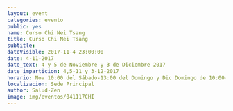 ```yaml
---
layout: event
categories: evento
public: yes
name: Curso Chi Nei Tsang
title: Curso Chi Nei Tsang
subtitle:
dateVisible: 2017-11-4 23:00:00
date: 4-11-2017
date_text: 4 y 5 de Noviembre y 3 de Diciembre 2017
date_imparticion: 4,5-11 y 3-12-2017
horario: Nov 10:00 del Sábado-13:00 del Domingo y Dic Domingo de 10:00-13:00
localizacion: Sede Principal
author: Salud-Zen
image: img/eventos/041117CHI
---
```

